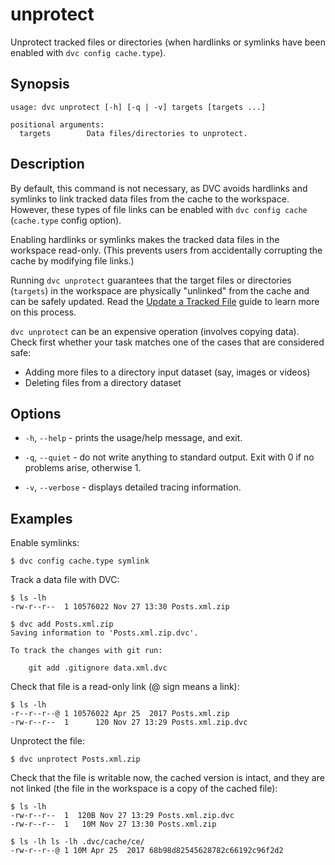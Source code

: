 # unprotect

Unprotect tracked files or directories (when hardlinks or symlinks have been
enabled with `dvc config cache.type`).

## Synopsis

```usage
usage: dvc unprotect [-h] [-q | -v] targets [targets ...]

positional arguments:
  targets        Data files/directories to unprotect.
```

## Description

By default, this command is not necessary, as DVC avoids hardlinks and symlinks
to link tracked data files from the cache to the <abbr>workspace</abbr>.
However, these types of file links can be enabled with `dvc config cache`
(`cache.type` config option).

Enabling hardlinks or symlinks makes the tracked data files in the workspace
read-only. (This prevents users from accidentally corrupting the cache by
modifying file links.)

Running `dvc unprotect` guarantees that the target files or directories
(`targets`) in the workspace are physically "unlinked" from the cache and can be
safely updated. Read the
[Update a Tracked File](/doc/user-guide/updating-tracked-files) guide to learn
more on this process.

`dvc unprotect` can be an expensive operation (involves copying data). Check
first whether your task matches one of the cases that are considered safe:

- Adding more files to a directory input dataset (say, images or videos)
- Deleting files from a directory dataset

## Options

- `-h`, `--help` - prints the usage/help message, and exit.

- `-q`, `--quiet` - do not write anything to standard output. Exit with 0 if no
  problems arise, otherwise 1.

- `-v`, `--verbose` - displays detailed tracing information.

## Examples

Enable symlinks:

```dvc
$ dvc config cache.type symlink
```

Track a data file with DVC:

```dvc
$ ls -lh
-rw-r--r--  1 10576022 Nov 27 13:30 Posts.xml.zip

$ dvc add Posts.xml.zip
Saving information to 'Posts.xml.zip.dvc'.

To track the changes with git run:

	git add .gitignore data.xml.dvc
```

Check that file is a read-only link (@ sign means a link):

```dvc
$ ls -lh
-r--r--r--@ 1 10576022 Apr 25  2017 Posts.xml.zip
-rw-r--r--  1      120 Nov 27 13:29 Posts.xml.zip.dvc
```

Unprotect the file:

```dvc
$ dvc unprotect Posts.xml.zip
```

Check that the file is writable now, the cached version is intact, and they are
not linked (the file in the <abbr>workspace</abbr> is a copy of the
<abbr>cached</abbr> file):

```dvc
$ ls -lh
-rw-r--r--  1  120B Nov 27 13:29 Posts.xml.zip.dvc
-rw-r--r--  1   10M Nov 27 13:30 Posts.xml.zip

$ ls -lh ls -lh .dvc/cache/ce/
-rw-r--r--@ 1 10M Apr 25  2017 68b98d82545628782c66192c96f2d2
```
